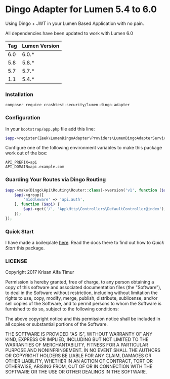 # Dingo Adapter for Lumen 5.4 to 6.0
Using Dingo + JWT in your Lumen Based Application with no pain.

All dependencies have been updated to work with Lumen 6.0

| Tag  | Lumen Version |
|------|---------------|
| 6.0  | 6.0.*         |
| 5.8  | 5.8.*         |
| 5.7  | 5.7.*         |
| 1.1  | 5.4.*         |


### Installation

```
composer require crashtest-security/lumen-dingo-adapter
```

### Configuration

In your `bootstrap/app.php` file add this line:

```php
$app->register(Zeek\LumenDingoAdapter\Providers\LumenDingoAdapterServiceProvider::class);
```

Configure one of the following environment variables to make this package work out of the box:

```env
API_PREFIX=api
API_DOMAIN=api.example.com
```

### Guarding Your Routes via Dingo Routing

```php
$app->make(Dingo\Api\Routing\Router::class)->version('v1', function ($api) {
    $api->group([
        'middleware' => 'api.auth',
    ], function ($api) {
        $api->get('/', 'App\Http\Controllers\DefaultController@index');
    });
});
```

### Quick Start

I have made a boilerplate [here](https://github.com/krisanalfa/lumen-jwt). Read the docs there to find out how to _Quick Start_ this package.


### LICENSE
Copyright 2017 Krisan Alfa Timur

Permission is hereby granted, free of charge, to any person obtaining a copy of this software and associated documentation files (the "Software"), to deal in the Software without restriction, including without limitation the rights to use, copy, modify, merge, publish, distribute, sublicense, and/or sell copies of the Software, and to permit persons to whom the Software is furnished to do so, subject to the following conditions:

The above copyright notice and this permission notice shall be included in all copies or substantial portions of the Software.

THE SOFTWARE IS PROVIDED "AS IS", WITHOUT WARRANTY OF ANY KIND, EXPRESS OR IMPLIED, INCLUDING BUT NOT LIMITED TO THE WARRANTIES OF MERCHANTABILITY, FITNESS FOR A PARTICULAR PURPOSE AND NONINFRINGEMENT. IN NO EVENT SHALL THE AUTHORS OR COPYRIGHT HOLDERS BE LIABLE FOR ANY CLAIM, DAMAGES OR OTHER LIABILITY, WHETHER IN AN ACTION OF CONTRACT, TORT OR OTHERWISE, ARISING FROM, OUT OF OR IN CONNECTION WITH THE SOFTWARE OR THE USE OR OTHER DEALINGS IN THE SOFTWARE.
